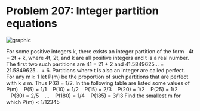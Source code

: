 # Problem 207: Integer partition equations

![graphic](img207.gif)

For some positive integers k, there exists an integer partition of the
form   4t = 2t + k, where 4t, 2t, and k are all positive integers and t
is a real number. The first two such partitions are 41 = 21 + 2 and
41.5849625... = 21.5849625... + 6. Partitions where t is also an integer
are called perfect. For any m ≥ 1 let P(m) be the proportion of such
partitions that are perfect with k ≤ m. Thus P(6) = 1/2. In the
following table are listed some values of P(m)    P(5) = 1/1    P(10) =
1/2    P(15) = 2/3    P(20) = 1/2    P(25) = 1/2    P(30) = 2/5    ...
   P(180) = 1/4    P(185) = 3/13 Find the smallest m for which P(m) &lt;
1/12345